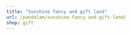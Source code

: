 ```yaml
---
title: "Sunshine fancy and gift land"
url: /pandalam/sunshine-fancy-and-gift-land/
shop: gift
---
```

